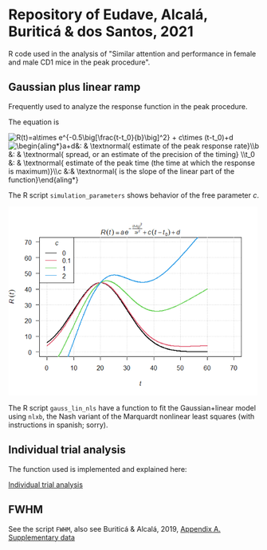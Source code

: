 # Repository of Eudave, Alcalá, Buriticá & dos Santos, 2021 

R code used in the analysis of "Similar attention and performance in female and male CD1 mice in the peak procedure".

## Gaussian plus linear ramp

Frequently used to analyze the response function in the peak procedure. 

The equation is

<img dpi=300 src="https://latex.codecogs.com/svg.image?R(t)=a\times&space;e^{-0.5\big[\frac{t-t_0}{b}\big]^2}&space;&plus;&space;c\times&space;(t-t_0)&plus;d" title="R(t)=a\times e^{-0.5\big[\frac{t-t_0}{b}\big]^2} + c\times (t-t_0)+d" />

<img src="https://latex.codecogs.com/svg.image?\begin{aling*}a&plus;d&:&space;&&space;\textnormal{&space;estimate&space;of&space;the&space;peak&space;response&space;rate}\\b&space;&:&space;&&space;\textnormal{&space;spread,&space;or&space;an&space;estimate&space;of&space;the&space;precision&space;of&space;the&space;timing}&space;\\t_0&space;&:&space;&&space;\textnormal{&space;estimate&space;of&space;the&space;peak&space;time&space;(the&space;time&space;at&space;which&space;the&space;response&space;is&space;maximum)}\\c&space;&:&&space;\textnormal{&space;is&space;the&space;slope&space;of&space;the&space;linear&space;part&space;of&space;the&space;function}\end{aling*}&space;" title="\begin{aling*}a+d&: & \textnormal{ estimate of the peak response rate}\\b &: & \textnormal{ spread, or an estimate of the precision of the timing} \\t_0 &: & \textnormal{ estimate of the peak time (the time at which the response is maximum)}\\c &:& \textnormal{ is the slope of the linear part of the function}\end{aling*} " />

The R script `simulation_parameters` shows behavior of the free parameter _c_. 

 <img src="https://github.com/jealcalat/gaussian-plus-linear/blob/main/c.png" width="500px"/>

The R script `gauss_lin_nls` have a function to fit the Gaussian+linear model using `nlxb`, the Nash variant of the Marquardt nonlinear least squares (with instructions in spanish; sorry).

## Individual trial analysis

The function used is implemented and explained here:

[Individual trial analysis](https://github.com/jealcalat/start_stop_peak_procedure)

## FWHM

See the script `FWHM`, also see Buriticá & Alcalá, 2019, [Appendix A. Supplementary data](https://www.sciencedirect.com/science/article/abs/pii/S0376635719300816)

